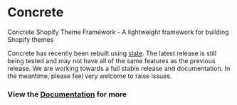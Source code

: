 # Concrete

Concrete Shopify Theme Framework - A lightweight framework for building Shopify themes

Concrete has recently been rebuilt using [slate](https://shopify.github.io/slate/). The latest release is still being tested and may not have all of the same features as the previous release. We are working towards a full stable release and documentation. In the meantime, please feel very welcome to raise issues.

### View the [Documentation](https://elkfox.github.io/Concrete/) for more

